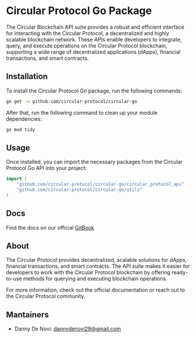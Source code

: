 
# Circular Protocol Go Package

The Circular Blockchain API suite provides a robust and efficient interface for interacting with the Circular Protocol, a decentralized and highly scalable blockchain network. 
These APIs enable developers to integrate, query, and execute operations on the Circular Protocol blockchain, supporting a wide range of decentralized applications (dApps), 
financial transactions, and smart contracts.

## Installation

To install the Circular Protocol Go package, run the following commands:

```bash
go get -u github.com/circular-protocol/circular-go
```

After that, run the following command to clean up your module dependencies:

```bash
go mod tidy
```

## Usage

Once installed, you can import the necessary packages from the Circular Protocol Go API into your project:

```go
import (
    "github.com/circular-protocol/circular-go/circular_protocol_api"
    "github.com/circular-protocol/circular-go/utils"
)
```

## Docs

Find the docs on our official [GitBook](https://circular-protocol.gitbook.io/circular-sdk/api-docs/go)

## About

The Circular Protocol provides decentralized, scalable solutions for dApps, financial transactions, and smart contracts. The API suite makes it easier for developers to work with the Circular Protocol blockchain by offering ready-to-use methods for querying and executing blockchain operations.

For more information, check out the official documentation or reach out to the Circular Protocol community.

## Mantainers
- Danny De Novi: dannydenovi29@gmail.com
